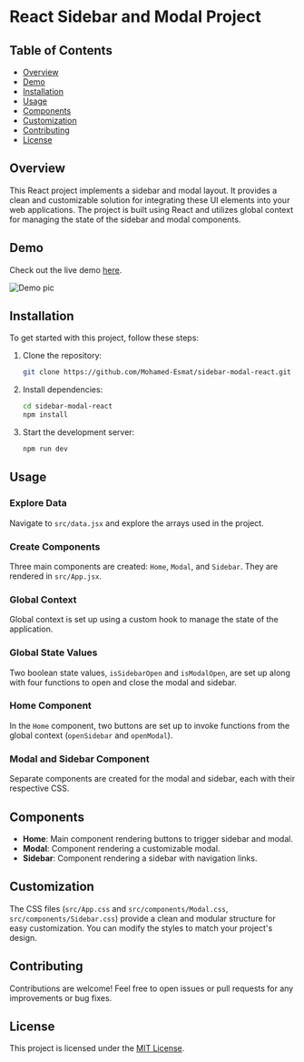 # React Sidebar and Modal Project

## Table of Contents

- [Overview](#overview)
- [Demo](#demo)
- [Installation](#installation)
- [Usage](#usage)
- [Components](#components)
- [Customization](#customization)
- [Contributing](#contributing)
- [License](#license)

## Overview

This React project implements a sidebar and modal layout. It provides a clean and customizable solution for integrating these UI elements into your web applications. The project is built using React and utilizes global context for managing the state of the sidebar and modal components.

## Demo

Check out the live demo [here](https://esmat-sidebar-modal.onrender.com/).

![Demo pic](https://res.cloudinary.com/tawfeer/image/upload/v1700854909/sidebar-modal-project_z9u55q.png)

## Installation

To get started with this project, follow these steps:

1. Clone the repository:

   ```bash
   git clone https://github.com/Mohamed-Esmat/sidebar-modal-react.git
   ```

2. Install dependencies:

   ```bash
   cd sidebar-modal-react
   npm install
   ```

3. Start the development server:

   ```bash
   npm run dev
   ```

## Usage

### Explore Data

Navigate to `src/data.jsx` and explore the arrays used in the project.

### Create Components

Three main components are created: `Home`, `Modal`, and `Sidebar`. They are rendered in `src/App.jsx`.

### Global Context

Global context is set up using a custom hook to manage the state of the application.

### Global State Values

Two boolean state values, `isSidebarOpen` and `isModalOpen`, are set up along with four functions to open and close the modal and sidebar.

### Home Component

In the `Home` component, two buttons are set up to invoke functions from the global context (`openSidebar` and `openModal`).

### Modal and Sidebar Component

Separate components are created for the modal and sidebar, each with their respective CSS.

## Components

- **Home**: Main component rendering buttons to trigger sidebar and modal.
- **Modal**: Component rendering a customizable modal.
- **Sidebar**: Component rendering a sidebar with navigation links.

## Customization

The CSS files (`src/App.css` and `src/components/Modal.css`, `src/components/Sidebar.css`) provide a clean and modular structure for easy customization. You can modify the styles to match your project's design.

## Contributing

Contributions are welcome! Feel free to open issues or pull requests for any improvements or bug fixes.

## License

This project is licensed under the [MIT License](LICENSE).
